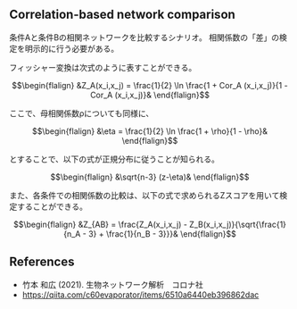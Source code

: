 ## Correlation-based network comparison
条件Aと条件Bの相関ネットワークを比較するシナリオ。
相関係数の「差」の検定を明示的に行う必要がある。

フィッシャー変換は次式のように表すことができる。
```math
\begin{flalign}
  &Z_A(x_i,x_j) = \frac{1}{2} \ln \frac{1 + Cor_A (x_i,x_j)}{1 - Cor_A (x_i,x_j)}&
\end{flalign}
```
ここで、母相関係数ρについても同様に、
```math
\begin{flalign}
  &\eta = \frac{1}{2} \ln \frac{1 + \rho}{1 - \rho}&
\end{flalign}
```
とすることで、以下の式が正規分布に従うことが知られる。
```math
\begin{flalign}
  &\sqrt{n-3} (z-\eta)&
\end{flalign}
```

また、各条件での相関係数の比較は、以下の式で求められるZスコアを用いて検定することができる。
```math
\begin{flalign}
  &Z_{AB} = \frac{Z_A(x_i,x_j) - Z_B(x_i,x_j)}{\sqrt{\frac{1}{n_A - 3} + \frac{1}{n_B - 3}}}&
\end{flalign}
```


## References
- 竹本 和広 (2021). 生物ネットワーク解析　コロナ社
- https://qiita.com/c60evaporator/items/6510a6440eb396862dac

